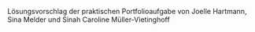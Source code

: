 Lösungsvorschlag der praktischen Portfolioaufgabe von Joelle Hartmann, Sina Melder und Sinah Caroline Müller-Vietinghoff